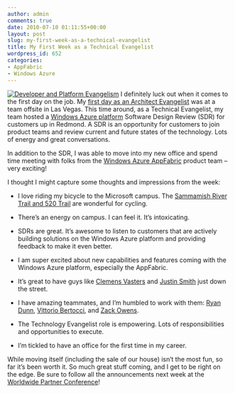 ```yaml
---
author: admin
comments: true
date: 2010-07-10 01:11:55+00:00
layout: post
slug: my-first-week-as-a-technical-evangelist
title: My First Week as a Technical Evangelist
wordpress_id: 652
categories:
- AppFabric
- Windows Azure
---
```


[![Developer and Platform Evangelism](http://images.wadewegner.com/wordpress/2010/07/deplogo2_thumb.png)](http://images.wadewegner.com/wordpress/2010/07/deplogo2.png) I definitely luck out when it comes to the first day on the job. My [first day as an Architect Evangelist](http://www.wadewegner.com/2008/02/my-new-job-architect-evangelist-for-microsoft/) was at a team offsite in Las Vegas. This time around, as a Technical Evangelist, my team hosted a [Windows Azure platform](http://www.microsoft.com/windowsazure/) Software Design Review (SDR) for customers up in Redmond. A SDR is an opportunity for customers to join product teams and review current and future states of the technology. Lots of energy and great conversations.

 

In addition to the SDR, I was able to move into my new office and spend time meeting with folks from the [Windows Azure AppFabric](http://www.microsoft.com/windowsazure/appfabric/) product team – very exciting!

 

I thought I might capture some thoughts and impressions from the week:

 

  
  * I love riding my bicycle to the Microsoft campus. The [Sammamish River Trail and 520 Trail](http://maps.google.com/maps?f=d&source=s_d&saddr=NE+90th+St&daddr=157th+Ave+NE&hl=en&geocode=FY6S1wIdAmi4-A%3BFbrx1gIdTm-4-A&mra=ls&dirflg=b&sll=47.643244,-122.131877&sspn=0.021541,0.043559&ie=UTF8&z=14&lci=bike) are wonderful for cycling.
   
  * There’s an energy on campus. I can feel it. It’s intoxicating.
   
  * SDRs are great. It’s awesome to listen to customers that are actively building solutions on the Windows Azure platform and providing feedback to make it even better. 
   
  * I am super excited about new capabilities and features coming with the Windows Azure platform, especially the AppFabric.
   
  * It’s great to have guys like [Clemens Vasters](http://vasters.com/clemensv/) and [Justin Smith](http://blogs.msdn.com/b/justinjsmith/) just down the street.
   
  * I have amazing teammates, and I’m humbled to work with them: [Ryan Dunn](http://dunnry.com/blog/), [Vittorio Bertocci](http://blogs.msdn.com/b/vbertocci/), and [Zack Owens](http://english.zachskylesowens.net/).
   
  * The Technology Evangelist role is empowering. Lots of responsibilities and opportunities to execute.
   
  * I’m tickled to have an office for the first time in my career.
 

While moving itself (including the sale of our house) isn’t the most fun, so far it’s been worth it. So much great stuff coming, and I get to be right on the edge. Be sure to follow all the announcements next week at the [Worldwide Partner Conference](http://digitalwpc.com/)!
